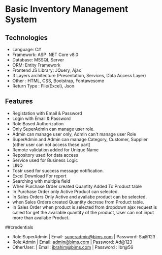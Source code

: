 # Basic Inventory Management System

## Technologies
- Language: C#
- Framework: ASP .NET Core v8.0
- Database: MSSQL Server
- ORM: Entity Framework
- Frontend JS Library: JQuery, Ajax 
- 3 Layers architecture (Presentation, Services, Data Access Layer)
- Other : HTML, CSS, Bootstrap, Fontawesome
- Return Type : File(Excel), Json

## Features
- Registation with Email & Password
- Login with Email & Password
- Role Based Authorization
- Only SuperAdmin can manage user role.
- Admin can manage user only, Admin can't manage user Role
- SuperAdmin and Admin can manage Category, Customer, Supplier (other user can not access these part)
- Remote validation added for Unique Name
- Repository used for data access
- Service used for Business Logic
- LINQ
- Tostr used for success message notification.
- Excel Download For report
- Searching with multiple field
- When Purchase Order created Quantity Added To Product table
- In Purchase Order only Active Product can selected.
- In Sales Orders Only Active and availabe product can be selected.
- when Sales Orders created Quantity decrese from Product table.
- In Sales Order when product is selected from dropdown ajax request is called for get the available quantity of the product, User can not input more than availabe Product.

##credentials
- Role:SuperAdmin | Email: superadmin@bims.com | Password: Sa@123
- Role:Admin | Email: admin@bims.com | Password: Ad@123
- OtherUser: | Email: ibrahim@bims.com | Password : Ibr@56

